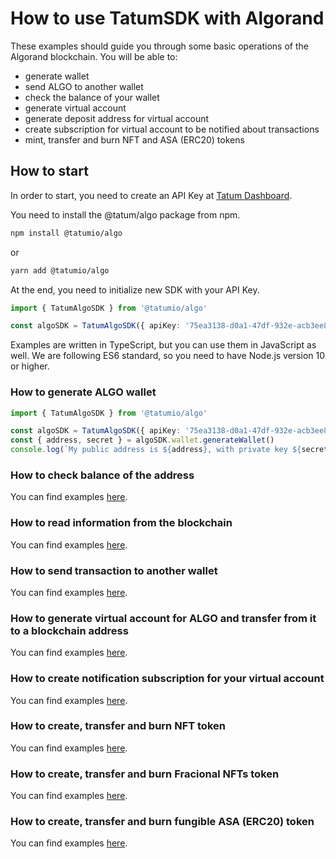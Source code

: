 # How to use TatumSDK with Algorand

These examples should guide you through some basic operations of the Algorand blockchain. You will be able to:

- generate wallet
- send ALGO to another wallet
- check the balance of your wallet
- generate virtual account
- generate deposit address for virtual account
- create subscription for virtual account to be notified about transactions
- mint, transfer and burn NFT and ASA (ERC20) tokens

## How to start

In order to start, you need to create an API Key at [Tatum Dashboard](https://dashboard.tatum.io).

You need to install the @tatum/algo package from npm.

```bash
npm install @tatumio/algo
```

or

```bash
yarn add @tatumio/algo
```

At the end, you need to initialize new SDK with your API Key.

```typescript
import { TatumAlgoSDK } from '@tatumio/algo'

const algoSDK = TatumAlgoSDK({ apiKey: '75ea3138-d0a1-47df-932e-acb3ee807dab' })
```

Examples are written in TypeScript, but you can use them in JavaScript as well. We are following ES6 standard, so you
need to have Node.js version 10 or higher.

### How to generate ALGO wallet

```typescript
import { TatumAlgoSDK } from '@tatumio/algo'

const algoSDK = TatumAlgoSDK({ apiKey: '75ea3138-d0a1-47df-932e-acb3ee807dab' })
const { address, secret } = algoSDK.wallet.generateWallet()
console.log(`My public address is ${address}, with private key ${secret}.`)
```

### How to check balance of the address

You can find examples [here](./src/app/algo.balance.example.ts).

### How to read information from the blockchain

You can find examples [here](./src/app/algo.blockchain.example.ts).

### How to send transaction to another wallet

You can find examples [here](./src/app/algo.tx.example.ts).

### How to generate virtual account for ALGO and transfer from it to a blockchain address

You can find examples [here](./src/app/algo.virtualAccount.example.ts).

### How to create notification subscription for your virtual account

You can find examples [here](./src/app/algo.subscriptions.example.ts).

### How to create, transfer and burn NFT token

You can find examples [here](./src/app/algo.nft.example.ts).

### How to create, transfer and burn Fracional NFTs token

You can find examples [here](./src/app/algo.nft.example.ts).

### How to create, transfer and burn fungible ASA (ERC20) token

You can find examples [here](./src/app/algo.fungible.example.ts).
